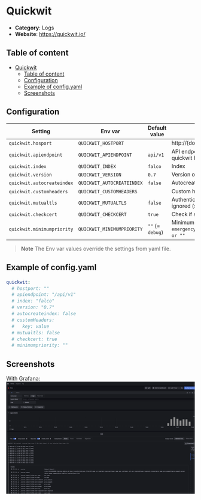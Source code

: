 # Quickwit

- **Category**: Logs
- **Website**: https://quickwit.io/

## Table of content

- [Quickwit](#quickwit)
  - [Table of content](#table-of-content)
  - [Configuration](#configuration)
  - [Example of config.yaml](#example-of-configyaml)
  - [Screenshots](#screenshots)

## Configuration

| Setting                         | Env var                         | Default value    | Description                                                                                                                            |
| ------------------------------- | ------------------------------- | ---------------- | -------------------------------------------------------------------------------------------------------------------------------------- |
| `quickwit.hosport`              | `QUICKWIT_HOSTPORT`             |                  | http://{domain or ip}:{port}, if not empty, Quickwit output is **enabled**                                                             |
| `quickwit.apiendpoint`          | `QUICKWIT_APIENDPOINT`          | `api/v1`        | API endpoint (containing the API version, overideable in case of quickwit behind a reverse proxy with URL rewriting)                   |
| `quickwit.index`                | `QUICKWIT_INDEX`                | `falco`          | Index                                                                                                                                  |
| `quickwit.version`              | `QUICKWIT_VERSION`              | `0.7`            | Version of quickwit                                                                                                                    |
| `quickwit.autocreateindex`      | `QUICKWIT_AUTOCREATEINDEX`      | `false`          | Autocreate a `falco` index mapping if it doesn't exists                                                                                |
| `quickwit.customheaders`        | `QUICKWIT_CUSTOMHEADERS`        |                  | Custom headers to add in POST, useful for Authentication                                                                               |
| `quickwit.mutualtls`            | `QUICKWIT_MUTUALTLS`            | `false`          | Authenticate to the output with TLS, if true, checkcert flag will be ignored (server cert will always be checked)                      |
| `quickwit.checkcert`            | `QUICKWIT_CHECKCERT`            | `true`           | Check if ssl certificate of the output is valid                                                                                        |
| `quickwit.minimumpriority`      | `QUICKWIT_MINIMUMPRIORITY`      | `""` (= `debug`) | Minimum priority of event for using this output, order is `emergency,alert,critical,error,warning,notice,informational,debug or ""` |

> **Note**
The Env var values override the settings from yaml file.

## Example of config.yaml

```yaml
quickwit:
  # hostport: ""
  # apiendpoint: "/api/v1"
  # index: "falco"
  # version: "0.7"
  # autocreateindex: false
  # customHeaders:
  #   key: value
  # mutualtls: false
  # checkcert: true
  # minimumpriority: ""
```

## Screenshots

With Grafana:
![Grafana example](images/grafana_quickwit.png)

